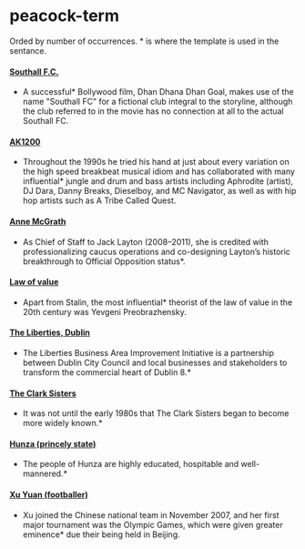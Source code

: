 #  peacock-term
Orded by number of occurrences. \* is where the template is used in the sentance.

#### <a href="https://en.wikipedia.org/wiki/Southall_F.C.">Southall F.C.</a>
- A successful* Bollywood film, Dhan Dhana Dhan Goal, makes use of the name "Southall FC" for a fictional club integral to the storyline, although the club referred to in the movie has no connection at all to the actual Southall FC.

#### <a href="https://en.wikipedia.org/wiki/AK1200">AK1200</a>
- Throughout the 1990s he tried his hand at just about every variation on the high speed breakbeat musical idiom and has collaborated with many influential* jungle and drum and bass artists including Aphrodite (artist), DJ Dara, Danny Breaks, Dieselboy, and MC Navigator, as well as with hip hop artists such as A Tribe Called Quest.

#### <a href="https://en.wikipedia.org/wiki/Anne_McGrath">Anne McGrath</a>
- As Chief of Staff to Jack Layton (2008–2011), she is credited with professionalizing caucus operations and co-designing Layton’s historic breakthrough to Official Opposition status*.

#### <a href="https://en.wikipedia.org/wiki/Law_of_value">Law of value</a>
- Apart from Stalin, the most influential* theorist of the law of value in the 20th century was Yevgeni Preobrazhensky.

#### <a href="https://en.wikipedia.org/wiki/The_Liberties,_Dublin">The Liberties, Dublin</a>
- The Liberties Business Area Improvement Initiative is a partnership between Dublin City Council and local businesses and stakeholders to transform the commercial heart of Dublin 8.*

#### <a href="https://en.wikipedia.org/wiki/The_Clark_Sisters">The Clark Sisters</a>
- It was not until the early 1980s that The Clark Sisters began to become more widely known.*

#### <a href="https://en.wikipedia.org/wiki/Hunza_(princely_state)">Hunza (princely state)</a>
- The people of Hunza are highly educated, hospitable and well-mannered.*

#### <a href="https://en.wikipedia.org/wiki/Xu_Yuan_(footballer)">Xu Yuan (footballer)</a>
- Xu joined the Chinese national team in November 2007, and her first major tournament was the Olympic Games, which were given greater eminence* due their being held in Beijing.

